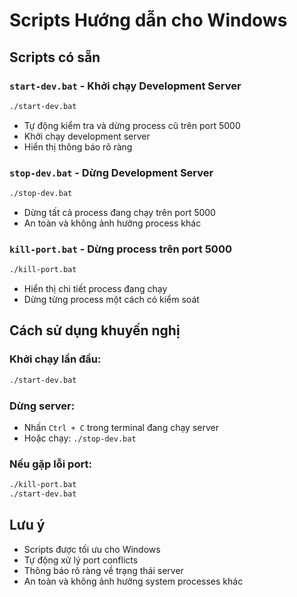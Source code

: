 # Scripts Hướng dẫn cho Windows

## Scripts có sẵn

### `start-dev.bat` - Khởi chạy Development Server
```bash
./start-dev.bat
```
- Tự động kiểm tra và dừng process cũ trên port 5000
- Khởi chạy development server
- Hiển thị thông báo rõ ràng

### `stop-dev.bat` - Dừng Development Server
```bash
./stop-dev.bat
```
- Dừng tất cả process đang chạy trên port 5000
- An toàn và không ảnh hưởng process khác

### `kill-port.bat` - Dừng process trên port 5000
```bash
./kill-port.bat
```
- Hiển thị chi tiết process đang chạy
- Dừng từng process một cách có kiểm soát

## Cách sử dụng khuyến nghị

### Khởi chạy lần đầu:
```bash
./start-dev.bat
```

### Dừng server:
- Nhấn `Ctrl + C` trong terminal đang chạy server
- Hoặc chạy: `./stop-dev.bat`

### Nếu gặp lỗi port:
```bash
./kill-port.bat
./start-dev.bat
```

## Lưu ý

- Scripts được tối ưu cho Windows
- Tự động xử lý port conflicts
- Thông báo rõ ràng về trạng thái server
- An toàn và không ảnh hưởng system processes khác
